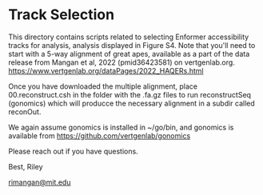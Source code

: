 # Track Selection

This directory contains scripts related to selecting Enformer accessibility tracks for analysis, analysis displayed in Figure S4.
Note that you'll need to start with a 5-way alignment of great apes, available as a part of the data release from 
Mangan et al, 2022 (pmid36423581) on vertgenlab.org. https://www.vertgenlab.org/dataPages/2022_HAQERs.html

Once you have downloaded the multiple alignment, place 00.reconstruct.csh in the folder with the .fa.gz files to run reconstructSeq (gonomics) which will producce the necessary alignment in a subdir called reconOut.

We again assume gonomics is installed in ~/go/bin, and gonomics is available from https://github.com/vertgenlab/gonomics

Please reach out if you have questions.

Best,
Riley

rimangan@mit.edu




